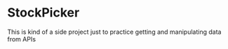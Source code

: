 # StockPicker
This is kind of a side project just to practice getting and manipulating data from APIs
